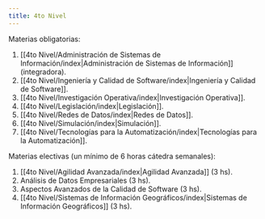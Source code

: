 ```yaml
---
title: 4to Nivel
---
```


Materias obligatorias:

1. [[4to Nivel/Administración de Sistemas de Información/index|Administración de Sistemas de Información]] (integradora).
2. [[4to Nivel/Ingeniería y Calidad de Software/index|Ingeniería y Calidad de Software]].
3. [[4to Nivel/Investigación Operativa/index|Investigación Operativa]].
4. [[4to Nivel/Legislación/index|Legislación]].
5. [[4to Nivel/Redes de Datos/index|Redes de Datos]].
6. [[4to Nivel/Simulación/index|Simulación]].
7. [[4to Nivel/Tecnologías para la Automatización/index|Tecnologías para la Automatización]].

Materias electivas (un mínimo de 6 horas cátedra semanales):

1. [[4to Nivel/Agilidad Avanzada/index|Agilidad Avanzada]] (3 hs).
2. Análisis de Datos Empresariales (3 hs).
3. Aspectos Avanzados de la Calidad de Software (3 hs).
4. [[4to Nivel/Sistemas de Información Geográficos/index|Sistemas de Información Geográficos]] (3 hs).
